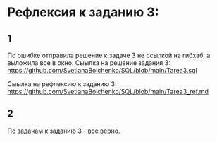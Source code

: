 
# Рефлексия к заданию 3:

## 1
По ошибке отправила решение к задаче 3 не ссылкой на гибхаб, а выложила все в окно.
Сыылка на решение задания 3:
https://github.com/SvetlanaBoichenko/SQL/blob/main/Tarea3.sql

Сыылка на рефлексию к заданию 3:  
https://github.com/SvetlanaBoichenko/SQL/blob/main/Tarea3_ref.md

## 2
По задачам к заданию 3 - все верно.


